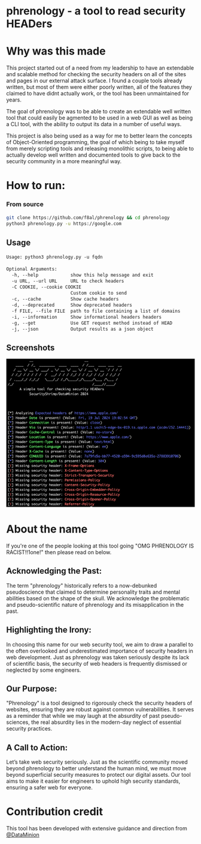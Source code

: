 # phrenology - a tool to read security HEADers

# Why was this made
This project started out of a need from my leadership to have an extendable and scalable method for checking the security headers on all of the sites and pages in our external attack surface.  I found a couple tools already written, but most of them were either poorly written, all of the features they claimed to have didnt actually work, or the tool has been unmaintained for years.

The goal of phrenology was to be able to create an extendable well written tool that could easily be agmented to be used in a web GUI as well as being a CLI tool, with the ability to output its data in a number of useful ways.

This project is also being used as a way for me to better learn the concepts of Object-Oriented programming, the goal of which being to take myself from merely scripting tools and  releasing monolithic scripts, to being able to actually develop well written and documented tools to give back to the security community in a more meaningful way.

# How to run:

### From source
```bash
git clone https://github.com/f8al/phrenology && cd phrenology
python3 phrenology.py -u https://google.com
```

## Usage
```
Usage: python3 phrenology.py -u fqdn

Optional Arguments:
  -h, --help            show this help message and exit
  -u URL, --url URL     URL to check headers
  -C COOKIE, --cookie COOKIE
                        Custom cookie to send
  -c, --cache           Show cache headers
  -d, --deprecated      Show deprecated headers
  -f FILE, --file FILE  path to file containing a list of domains
  -i, --information     Show informational headers headers
  -g, --get             Use GET request method instead of HEAD
  -j, --json            Output results as a json object
```

## Screenshots
![](https://github.com/f8al/media/blob/main/phrenology.png?raw=true)

# About the name
If you're one of the people looking at this tool going "OMG PHRENOLOGY IS RACIST!!1one!" then please read on below.

## Acknowledging the Past:
The term "phrenology" historically refers to a now-debunked pseudoscience that claimed to determine personality traits and mental abilities based on the shape of the skull. We acknowledge the problematic and pseudo-scientific nature of phrenology and its misapplication in the past.

## Highlighting the Irony:
In choosing this name for our web security tool, we aim to draw a parallel to the often overlooked and underestimated importance of security headers in web development. Just as phrenology was taken seriously despite its lack of scientific basis, the security of web headers is frequently dismissed or neglected by some engineers.

## Our Purpose:
"Phrenology" is a tool designed to rigorously check the security headers of websites, ensuring they are robust against common vulnerabilities. It serves as a reminder that while we may laugh at the absurdity of past pseudo-sciences, the real absurdity lies in the modern-day neglect of essential security practices.

## A Call to Action:
Let’s take web security seriously. Just as the scientific community moved beyond phrenology to better understand the human mind, we must move beyond superficial security measures to protect our digital assets. Our tool aims to make it easier for engineers to uphold high security standards, ensuring a safer web for everyone.

# Contribution credit
This tool has been developed with extensive guidance and direction from [@DataMinion](https://github.com/DataMinion)
